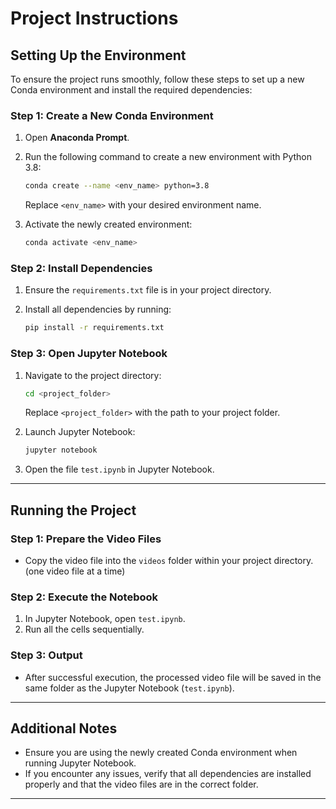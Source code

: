 # Project Instructions  

## Setting Up the Environment  

To ensure the project runs smoothly, follow these steps to set up a new Conda environment and install the required dependencies:  

### Step 1: Create a New Conda Environment  

1. Open **Anaconda Prompt**.  
2. Run the following command to create a new environment with Python 3.8:  

   ```bash  
   conda create --name <env_name> python=3.8  
   ```  

   Replace `<env_name>` with your desired environment name.  

3. Activate the newly created environment:  

   ```bash  
   conda activate <env_name>  
   ```  

### Step 2: Install Dependencies  

1. Ensure the `requirements.txt` file is in your project directory.  
2. Install all dependencies by running:  

   ```bash  
   pip install -r requirements.txt  
   ```  

### Step 3: Open Jupyter Notebook  

1. Navigate to the project directory:  

   ```bash  
   cd <project_folder>  
   ```  

   Replace `<project_folder>` with the path to your project folder.  

2. Launch Jupyter Notebook:  

   ```bash  
   jupyter notebook  
   ```  

3. Open the file `test.ipynb` in Jupyter Notebook.  

---

## Running the Project  

### Step 1: Prepare the Video Files  

- Copy the video file into the `videos` folder within your project directory. (one video file at a time)

### Step 2: Execute the Notebook  

1. In Jupyter Notebook, open `test.ipynb`.  
2. Run all the cells sequentially.  

### Step 3: Output  

- After successful execution, the processed video file will be saved in the same folder as the Jupyter Notebook (`test.ipynb`).  

---

## Additional Notes  

- Ensure you are using the newly created Conda environment when running Jupyter Notebook.  
- If you encounter any issues, verify that all dependencies are installed properly and that the video files are in the correct folder.  

---  
